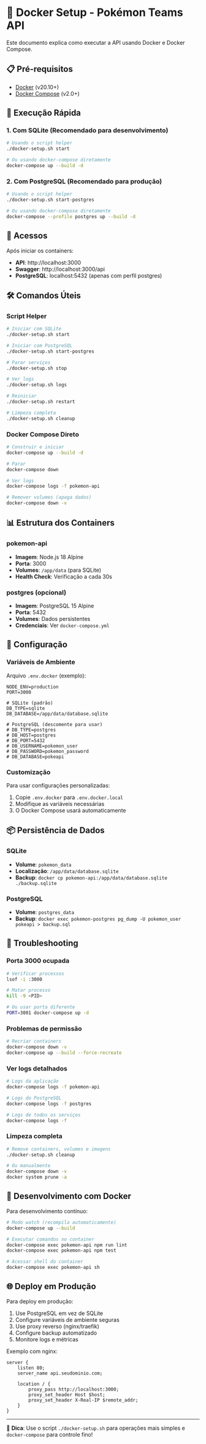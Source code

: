 # 🐳 Docker Setup - Pokémon Teams API

Este documento explica como executar a API usando Docker e Docker Compose.

## 📋 Pré-requisitos

- [Docker](https://docs.docker.com/get-docker/) (v20.10+)
- [Docker Compose](https://docs.docker.com/compose/install/) (v2.0+)

## 🚀 Execução Rápida

### 1. Com SQLite (Recomendado para desenvolvimento)
```bash
# Usando o script helper
./docker-setup.sh start

# Ou usando docker-compose diretamente
docker-compose up --build -d
```

### 2. Com PostgreSQL (Recomendado para produção)
```bash
# Usando o script helper
./docker-setup.sh start-postgres

# Ou usando docker-compose diretamente
docker-compose --profile postgres up --build -d
```

## 📱 Acessos

Após iniciar os containers:

- **API**: http://localhost:3000
- **Swagger**: http://localhost:3000/api
- **PostgreSQL**: localhost:5432 (apenas com perfil postgres)

## 🛠️ Comandos Úteis

### Script Helper
```bash
# Iniciar com SQLite
./docker-setup.sh start

# Iniciar com PostgreSQL
./docker-setup.sh start-postgres

# Parar serviços
./docker-setup.sh stop

# Ver logs
./docker-setup.sh logs

# Reiniciar
./docker-setup.sh restart

# Limpeza completa
./docker-setup.sh cleanup
```

### Docker Compose Direto
```bash
# Construir e iniciar
docker-compose up --build -d

# Parar
docker-compose down

# Ver logs
docker-compose logs -f pokemon-api

# Remover volumes (apaga dados)
docker-compose down -v
```

## 📊 Estrutura dos Containers

### pokemon-api
- **Imagem**: Node.js 18 Alpine
- **Porta**: 3000
- **Volumes**: `/app/data` (para SQLite)
- **Health Check**: Verificação a cada 30s

### postgres (opcional)
- **Imagem**: PostgreSQL 15 Alpine
- **Porta**: 5432
- **Volumes**: Dados persistentes
- **Credenciais**: Ver `docker-compose.yml`

## 🔧 Configuração

### Variáveis de Ambiente

Arquivo `.env.docker` (exemplo):
```env
NODE_ENV=production
PORT=3000

# SQLite (padrão)
DB_TYPE=sqlite
DB_DATABASE=/app/data/database.sqlite

# PostgreSQL (descomente para usar)
# DB_TYPE=postgres
# DB_HOST=postgres
# DB_PORT=5432
# DB_USERNAME=pokemon_user
# DB_PASSWORD=pokemon_password
# DB_DATABASE=pokeapi
```

### Customização

Para usar configurações personalizadas:

1. Copie `.env.docker` para `.env.docker.local`
2. Modifique as variáveis necessárias
3. O Docker Compose usará automaticamente

## 📦 Persistência de Dados

### SQLite
- **Volume**: `pokemon_data`
- **Localização**: `/app/data/database.sqlite`
- **Backup**: `docker cp pokemon-api:/app/data/database.sqlite ./backup.sqlite`

### PostgreSQL
- **Volume**: `postgres_data`
- **Backup**: `docker exec pokemon-postgres pg_dump -U pokemon_user pokeapi > backup.sql`

## 🐛 Troubleshooting

### Porta 3000 ocupada
```bash
# Verificar processos
lsof -i :3000

# Matar processo
kill -9 <PID>

# Ou usar porta diferente
PORT=3001 docker-compose up -d
```

### Problemas de permissão
```bash
# Recriar containers
docker-compose down -v
docker-compose up --build --force-recreate
```

### Ver logs detalhados
```bash
# Logs da aplicação
docker-compose logs -f pokemon-api

# Logs do PostgreSQL
docker-compose logs -f postgres

# Logs de todos os serviços
docker-compose logs -f
```

### Limpeza completa
```bash
# Remove containers, volumes e imagens
./docker-setup.sh cleanup

# Ou manualmente
docker-compose down -v
docker system prune -a
```

## 🔄 Desenvolvimento com Docker

Para desenvolvimento contínuo:

```bash
# Modo watch (recompila automaticamente)
docker-compose up --build

# Executar comandos no container
docker-compose exec pokemon-api npm run lint
docker-compose exec pokemon-api npm test

# Acessar shell do container
docker-compose exec pokemon-api sh
```

## 🌐 Deploy em Produção

Para deploy em produção:

1. Use PostgreSQL em vez de SQLite
2. Configure variáveis de ambiente seguras
3. Use proxy reverso (nginx/traefik)
4. Configure backup automatizado
5. Monitore logs e métricas

Exemplo com nginx:
```nginx
server {
    listen 80;
    server_name api.seudominio.com;
    
    location / {
        proxy_pass http://localhost:3000;
        proxy_set_header Host $host;
        proxy_set_header X-Real-IP $remote_addr;
    }
}
```

---

🎯 **Dica**: Use o script `./docker-setup.sh` para operações mais simples e `docker-compose` para controle fino!
